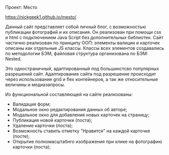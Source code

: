 Проект: Место

https://nickgeek1.github.io/mesto/

Данный сайт представляет собой личный блог, с возможностью публикации фотографий и их описания.
Он реализован при помощи css и html с подключением Java Script без дополнительных библиотек.
Сайт частично реализован по принципу ООП: элементы валиции и карточек описаны как отдельные JS классы.
Классы всех элементов создавались по методологии БЭМ, файловая структура организована по БЭМ: Nested.

Это одностраничный, адаптированный под большинстсво популярных разрешений сайт.
Адаптирование сайта под разрешение происходит через использование grid и flex контейнеров, а так же относительные величины и медиазапросы.

Из функциональной составляющей на сайте реализованы:
- Валидация форм;
- Модальное окно редактирования данных об авторе;
- Модальное окно для добавления новых карточек на страницу;
- Публикация новой карточки (поста);
- Удаление карточки (поста);
- Возможность ставить отметку "Нравится" на каждой карточке (посте);
- Открытие полномасштабнго изображения при клике на фотографию карточки (поста);
